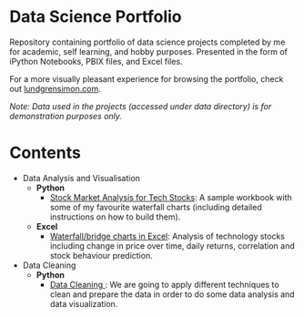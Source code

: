 # Data Science Portfolio
Repository containing portfolio of data science projects completed by me for academic, self learning, and hobby purposes. Presented in the form of iPython Notebooks, PBIX files, and Excel files.

For a more visually pleasant experience for browsing the portfolio, check out [lundgrensimon.com](https://www.lundgrensimon.com/).

_Note: Data used in the projects (accessed under data directory) is for demonstration purposes only._

# Contents

* Data Analysis and Visualisation
  * __Python__
    * [Stock Market Analysis for Tech Stocks](https://github.com/slundgren/lundgrensimon.com/blob/main/Stock%20Market%20Analysis.ipynb): A sample workbook with some of my favourite waterfall charts (including detailed instructions on how to build them).
  * __Excel__
    * [Waterfall/bridge charts in Excel](https://github.com/slundgren/lundgrensimon.com/blob/main/Waterfall_Charts_Excel.xlsx): Analysis of technology stocks including change in price over time, daily returns, correlation and stock behaviour prediction.
* Data Cleaning
  * __Python__
    * [Data Cleaning ](https://github.com/slundgren/lundgrensimon.com/blob/main/Data_Cleaning_Python.ipynb): We are going to apply different techniques to clean and prepare the data in order to do some data analysis and data visualization.
